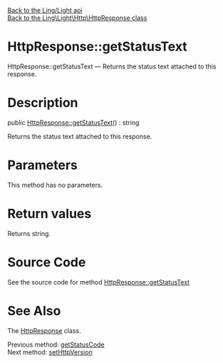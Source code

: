 [Back to the Ling/Light api](https://github.com/lingtalfi/Light/blob/master/doc/api/Ling/Light.md)<br>
[Back to the Ling\Light\Http\HttpResponse class](https://github.com/lingtalfi/Light/blob/master/doc/api/Ling/Light/Http/HttpResponse.md)


HttpResponse::getStatusText
================



HttpResponse::getStatusText — Returns the status text attached to this response.




Description
================


public [HttpResponse::getStatusText](https://github.com/lingtalfi/Light/blob/master/doc/api/Ling/Light/Http/HttpResponse/getStatusText.md)() : string




Returns the status text attached to this response.




Parameters
================

This method has no parameters.


Return values
================

Returns string.








Source Code
===========
See the source code for method [HttpResponse::getStatusText](https://github.com/lingtalfi/Light/blob/master/Http/HttpResponse.php#L264-L271)


See Also
================

The [HttpResponse](https://github.com/lingtalfi/Light/blob/master/doc/api/Ling/Light/Http/HttpResponse.md) class.

Previous method: [getStatusCode](https://github.com/lingtalfi/Light/blob/master/doc/api/Ling/Light/Http/HttpResponse/getStatusCode.md)<br>Next method: [setHttpVersion](https://github.com/lingtalfi/Light/blob/master/doc/api/Ling/Light/Http/HttpResponse/setHttpVersion.md)<br>

